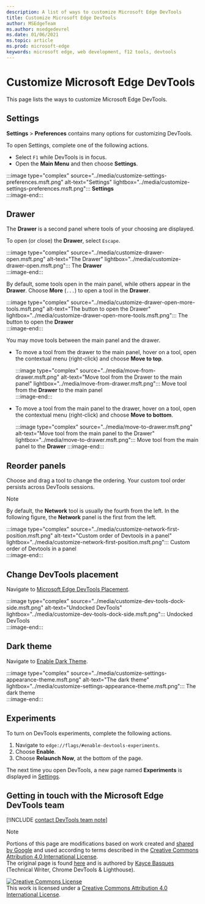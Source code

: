 ```yaml
---
description: A list of ways to customize Microsoft Edge DevTools
title: Customize Microsoft Edge DevTools
author: MSEdgeTeam
ms.author: msedgedevrel
ms.date: 01/06/2021
ms.topic: article
ms.prod: microsoft-edge
keywords: microsoft edge, web development, f12 tools, devtools
---
```

<!-- Copyright Kayce Basques 

   Licensed under the Apache License, Version 2.0 (the "License");
   you may not use this file except in compliance with the License.
   You may obtain a copy of the License at

       https://www.apache.org/licenses/LICENSE-2.0

   Unless required by applicable law or agreed to in writing, software
   distributed under the License is distributed on an "AS IS" BASIS,
   WITHOUT WARRANTIES OR CONDITIONS OF ANY KIND, either express or implied.
   See the License for the specific language governing permissions and
   limitations under the License.  -->

# Customize Microsoft Edge DevTools  

This page lists the ways to customize Microsoft Edge DevTools.  

## Settings  

**Settings** > **Preferences** contains many options for customizing DevTools.  

To open Settings, complete one of the following actions.  

*   Select `F1` while DevTools is in focus.  
*   Open the **Main Menu** and then choose **Settings**.  
    
:::image type="complex" source="../media/customize-settings-preferences.msft.png" alt-text="Settings" lightbox="../media/customize-settings-preferences.msft.png":::
   **Settings**  
:::image-end:::  

## Drawer  

The **Drawer** is a second panel where tools of your choosing are displayed.  

To open \(or close\) the **Drawer**, select `Escape`.  

:::image type="complex" source="../media/customize-drawer-open.msft.png" alt-text="The Drawer" lightbox="../media/customize-drawer-open.msft.png":::
   The **Drawer**  
:::image-end:::  

By default, some tools open in the main panel, while others appear in the **Drawer**.  Choose **More** \(`...`) to open a tool in the **Drawer**.  

:::image type="complex" source="../media/customize-drawer-open-more-tools.msft.png" alt-text="The button to open the Drawer" lightbox="../media/customize-drawer-open-more-tools.msft.png":::
   The button to open the **Drawer**  
:::image-end:::  

You may move tools between the main panel and the drawer.  

*   To move a tool from the drawer to the main panel, hover on a tool, open the contextual menu \(right-click\) and choose **Move to top**.  
    
    :::image type="complex" source="../media/move-from-drawer.msft.png" alt-text="Move tool from the Drawer to the main panel" lightbox="../media/move-from-drawer.msft.png":::
       Move tool from the **Drawer** to the main panel  
    :::image-end:::  
    
*   To move a tool from the main panel to the drawer, hover on a tool, open the contextual menu \(right-click\) and choose **Move to bottom**.  
    
    :::image type="complex" source="../media/move-to-drawer.msft.png" alt-text="Move tool from the main panel to the Drawer" lightbox="../media/move-to-drawer.msft.png":::
       Move tool from the main panel to the **Drawer**
    :::image-end:::  
    

## Reorder panels  

Choose and drag a tool to change the ordering.  Your custom tool order persists across DevTools sessions.  

> [!NOTE]
> By default, the **Network** tool is usually the fourth from the left.  In the following figure, the **Network** panel is the first from the left.  

:::image type="complex" source="../media/customize-network-first-position.msft.png" alt-text="Custom order of Devtools in a panel" lightbox="../media/customize-network-first-position.msft.png":::
   Custom order of Devtools in a panel  
:::image-end:::  

## Change DevTools placement  

Navigate to [Microsoft Edge DevTools Placement][DevToolsPlacement].  

:::image type="complex" source="../media/customize-dev-tools-dock-side.msft.png" alt-text="Undocked DevTools" lightbox="../media/customize-dev-tools-dock-side.msft.png":::
   Undocked DevTools  
:::image-end:::  

## Dark theme  

Navigate to [Enable Dark Theme][DarkTheme].  

:::image type="complex" source="../media/customize-settings-appearance-theme.msft.png" alt-text="The dark theme" lightbox="../media/customize-settings-appearance-theme.msft.png":::
   The dark theme  
:::image-end:::  

## Experiments  

To turn on DevTools experiments, complete the following actions.  

1.  Navigate to `edge://flags/#enable-devtools-experiments`.  
1.  Choose **Enable**.  
1.  Choose **Relaunch Now**, at the bottom of the page.  

The next time you open DevTools, a new page named **Experiments** is displayed in [Settings](#settings).  

## Getting in touch with the Microsoft Edge DevTools team  

[!INCLUDE [contact DevTools team note](../includes/contact-devtools-team-note.md)]  

<!-- image links -->  

[ImageMoreIcon]: ../media/more-icon.msft.png  

<!-- links -->  

[DevToolsPlacement]: ./placement.md "Change Microsoft Edge DevTools placement | Microsoft Docs"  
[DarkTheme]: ./dark-theme.md "Enable Dark Theme in Microsoft Edge DevTools | Microsoft Docs"  

> [!NOTE]
> Portions of this page are modifications based on work created and [shared by Google][GoogleSitePolicies] and used according to terms described in the [Creative Commons Attribution 4.0 International License][CCA4IL].  
> The original page is found [here](https://developers.google.com/web/tools/chrome-devtools/customize/index) and is authored by [Kayce Basques][KayceBasques] \(Technical Writer, Chrome DevTools \& Lighthouse\).  

[![Creative Commons License][CCby4Image]][CCA4IL]  
This work is licensed under a [Creative Commons Attribution 4.0 International License][CCA4IL].  

[CCA4IL]: https://creativecommons.org/licenses/by/4.0  
[CCby4Image]: https://i.creativecommons.org/l/by/4.0/88x31.png  
[GoogleSitePolicies]: https://developers.google.com/terms/site-policies  
[KayceBasques]: https://developers.google.com/web/resources/contributors/kaycebasques  
